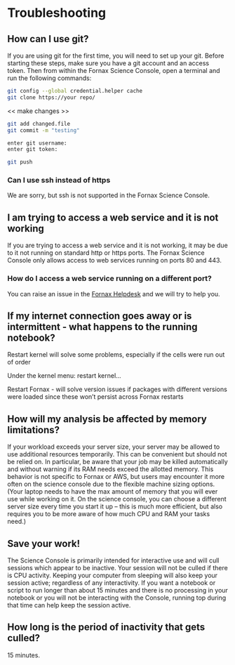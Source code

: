 # Troubleshooting

## How can I use git?
If you are using git for the first time, you will need to set up your git.
Before starting these steps, make sure you have a git account and an access 
token.  Then from within the Fornax Science Console, open a terminal and run 
the following commands:
```bash
git config --global credential.helper cache
git clone https://your repo/
```
<< make changes >>
```bash
git add changed.file
git commit -m "testing"

enter git username:
enter git token:

git push
```
### Can I use ssh instead of https
We are sorry, but ssh is not supported in the Fornax Science Console.

## I am trying to access a web service and it is not working
If you are trying to access a web service and it is not working, it may be
due to it not running on standard http or https ports. The Fornax Science 
Console only allows access to web services running on ports 80 and 443.

### How do I access a web service running on a different port?
You can raise an issue in the [Fornax Helpdesk](https://discourse.fornax.smce.nasa.gov/)
and we will try to help you.

## If my internet connection goes away or is intermittent - what happens to the running notebook?
Restart kernel will solve some problems, especially if the cells were run 
out of order

Under the kernel menu: restart kernel...

Restart Fornax - will solve version issues if packages with different 
versions were loaded since these won’t persist across Fornax restarts

## How will my analysis be affected by memory limitations?
If your workload exceeds your server size, your server may be allowed to use 
additional resources temporarily. This can be convenient but should not be 
relied on. In particular, be aware that your job may be killed automatically 
and without warning if its RAM needs exceed the allotted memory. This behavior 
is not specific to Fornax or AWS, but users may encounter it more often on the 
science console due to the flexible machine sizing options. (Your laptop needs 
to have the max amount of memory that you will ever use while working on it. 
On the science console, you can choose a different server size every time you 
start it up – this is much more efficient, but also requires you to be more 
aware of how much CPU and RAM your tasks need.)

## Save your work!
The Science Console is primarily intended for interactive use and will cull 
sessions which appear to be inactive. Your session will not be culled if there 
is CPU activity. Keeping your computer from sleeping will also keep your 
session active; regardless of any interactivity. If you want a notebook or 
script to run longer than about 15 minutes and there is no processing in your 
notebook or you will not be interacting with the Console, running top during 
that time can help keep the session active.

## How long is the period of inactivity that gets culled? 
15 minutes.
